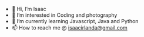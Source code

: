 - 👋 Hi, I’m Isaac
- 👀 I’m interested in Coding and photography
- 🌱 I’m currently learning Javascript, Java and Python
- 📫 How to reach me @ isaacirlanda@gmail.com

<!---
isaacirlanda/isaacirlanda is a ✨ special ✨ repository because its `README.md` (this file) appears on your GitHub profile.
You can click the Preview link to take a look at your changes.
--->
